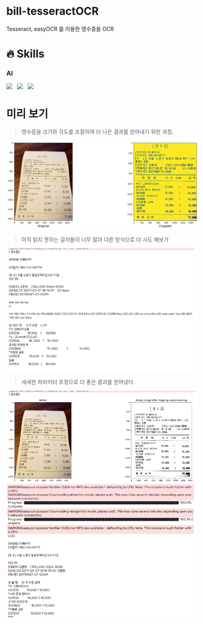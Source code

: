 # bill-tesseractOCR
Tesseract, easyOCR 를 이용한 영수증을 OCR 


# 🔥 Skills

### AI

  <img src="https://img.shields.io/badge/tesseract-EE4C2C?style=flat&logo=Pytorch&logoColor=white"/>&nbsp;&nbsp;
  <img src="https://img.shields.io/badge/easyOCR-blue?style=flat&logo=Pytorch&logoColor=white"/>&nbsp;&nbsp;
  <img src="https://img.shields.io/badge/openCV-000000?style=flat&logo=opencv&logoColor=white"/>&nbsp;&nbsp;
  

# 미리 보기
> 영수증을 크기와 각도를 조절하여 더 나은 결과를 얻어내기 위한 과정.
<img src="./images/yellowimage.png">


> 아직 읽지 못하는 글자들이 너무 많아 다른 방식으로 더 시도 해보기
<img src="./images/image2.png">


> 세세한 파라미터 조정으로 더 좋은 결과를 얻어냈다.
<img src="./images/image3.png">
